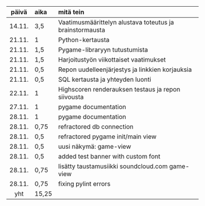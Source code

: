 | päivä  | aika  | mitä tein                                                |
| :----: | :---- | :------------------------------------------------------- |
| 14.11. | 3,5   | Vaatimusmäärittelyn alustava toteutus ja brainstormausta |
| 21.11. | 1     | Python-kertausta                                         |
| 21.11. | 1,5   | Pygame-libraryyn tutustumista                            |
| 21.11. | 1,5   | Harjoitustyön viikottaiset vaatimukset                   |
| 21.11. | 0,5   | Repon uudelleenjärjestys ja linkkien korjauksia          |
| 21.11. | 0,5   | SQL kertausta ja yhteyden luonti                         |
| 22.11. | 1     | Highscoren renderauksen testaus ja repon siivousta       |
| 27.11. | 1     | pygame documentation                                     |
| 28.11. | 1     | pygame documentation                                     |
| 28.11. | 0,75  | refractored db connection                                |
| 28.11. | 0,5   | refractored pygame init/main view                        |
| 28.11. | 0,5   | uusi näkymä: game-view                                   |
| 28.11. | 0,5   | added test banner with custom font                       |
| 28.11. | 0,75  | lisätty taustamusiikki soundcloud.com game-view          |
| 28.11. | 0,75  | fixing pylint errors                                     |
|  yht   | 15,25 |                                                          |
